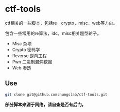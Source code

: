 # ctf-tools

ctf相关的一些脚本，包括re，crypto，misc，web等方向。

包含一些常用的re算法，idc，misc相关题型轮子。

- Misc 杂项
- Crypto 密码学
- Reverse 逆向工程
- Pwn 二进制漏洞挖掘
- Web 渗透

## Use

```bash
git clone git@github.com:hungslab/ctf-tools.git
```

**部分脚本来源于网络，请自查是否有后门。**